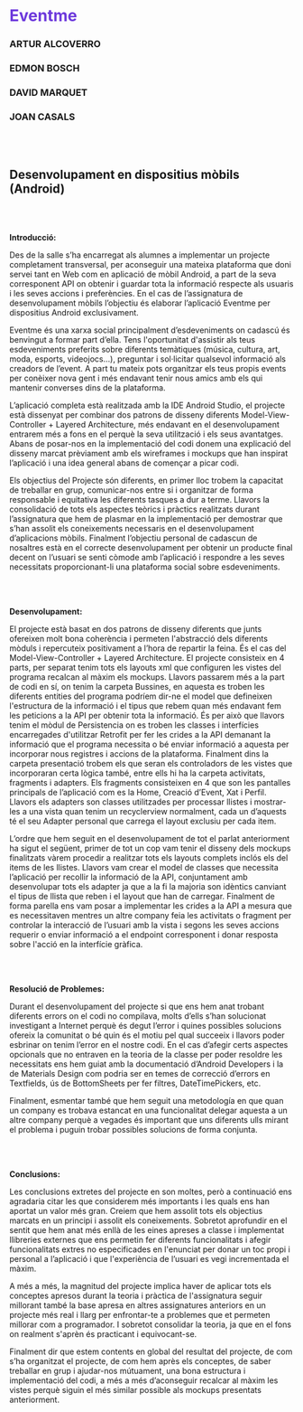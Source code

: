 ﻿

<h1 style="color:#6D39DC; font-weight:bold">Eventme</h1>

### **ARTUR ALCOVERRO**

### **EDMON BOSCH**

### **DAVID MARQUET**

### **JOAN CASALS**

 <br/><br/>
## **Desenvolupament en dispositius mòbils (Android)**
 <br/><br/>

**Introducció:**

Des de la salle s’ha encarregat als alumnes a implementar un projecte completament transversal, per aconseguir una mateixa plataforma que doni servei tant en Web com en aplicació de mòbil Android, a part de la seva corresponent API on obtenir i guardar tota la informació respecte als usuaris i les seves accions i preferències. En el cas de l’assignatura de desenvolupament mòbils l’objectiu és elaborar l’aplicació Eventme per dispositius Android exclusivament.

Eventme és una xarxa social principalment d’esdeveniments on cadascú és benvingut a formar part d’ella. Tens l'oportunitat d'assistir als teus esdeveniments preferits sobre diferents temàtiques (música, cultura, art, moda, esports, videojocs…), preguntar i sol·licitar qualsevol informació als creadors de l’event. A part tu mateix pots organitzar els teus propis events per conèixer nova gent i més endavant tenir nous amics amb els qui mantenir converses dins de la plataforma.

L’aplicació completa està realitzada amb la IDE Android Studio, el projecte està dissenyat per combinar dos patrons de disseny diferents Model-View-Controller + Layered Architecture, més endavant en el desenvolupament entrarem més a fons en el perquè la seva utilització i els seus avantatges. Abans de posar-nos en la implementació del codi donem una explicació del disseny marcat prèviament amb els wireframes i mockups que han inspirat l’aplicació i una idea general abans de començar a picar codi.

Els objectius del Projecte són diferents, en primer lloc trobem la capacitat de treballar en grup, comunicar-nos entre si i organitzar de forma responsable i equitativa les diferents tasques a dur a terme. Llavors la consolidació de tots els aspectes teòrics i pràctics realitzats durant l’assignatura que hem de plasmar en la implementació per demostrar que s’han assolit els coneixements necessaris en el desenvolupament d’aplicacions mòbils. Finalment l’objectiu personal de cadascun de nosaltres està en el correcte desenvolupament per obtenir un producte final decent on l’usuari se senti còmode amb l’aplicació i respondre a les seves necessitats proporcionant-li una plataforma social sobre esdeveniments.

 <br/><br/>


**Desenvolupament:**

El projecte està basat en dos patrons de disseny diferents que junts ofereixen molt bona coherència i permeten l'abstracció dels diferents mòduls i repercuteix positivament a l’hora de repartir la feina. És el cas del Model-View-Controller + Layered Architecture. El projecte consisteix en 4 parts, per separat tenim tots els layouts xml que configuren les vistes del programa recalcan al màxim els mockups. Llavors passarem més a la part de codi en sí, on tenim la carpeta Bussines, en aquesta es troben les diferents entities del programa podríem dir-ne el model que defineixen l'estructura de la informació i el tipus que rebem quan més endavant fem les peticions a la API per obtenir tota la informació. És per això que llavors tenim el mòdul de Persistencia on es troben les classes i interfícies encarregades d'utilitzar Retrofit per fer les crides a la API demanant la informació que el programa necessita o bé enviar informació a aquesta per incorporar nous registres i accions de la plataforma. Finalment dins la carpeta presentació trobem els que seran els controladors de les vistes que incorporaran certa lògica també, entre ells hi ha la carpeta activitats, fragments i adapters. Els fragments consisteixen en 4 que son les pantalles principals de l’aplicació com es la Home, Creació d’Event, Xat i Perfil. Llavors els adapters son classes utilitzades per processar llistes i mostrar-les a una vista quan tenim un recyclerview normalment, cada un d’aquests té el seu Adapter personal que carrega el layout exclusiu per cada item.

L’ordre que hem seguit en el desenvolupament de tot el parlat anteriorment ha sigut el següent, primer de tot un cop vam tenir el disseny dels mockups finalitzats vàrem procedir a realitzar tots els layouts complets inclós els del items de les llistes. Llavors vam crear el model de classes que necessita l’aplicació per recollir la informació de la API, conjuntament amb desenvolupar tots els adapter ja que a la fi la majoria son idèntics canviant el tipus de llista que reben i el layout que han de carregar. Finalment de forma parella ens vam posar a implementar les crides a la API a mesura que es necessitaven mentres un altre company feia les activitats o fragment per controlar la interacció de l’usuari amb la vista i segons les seves accions requerir o enviar informació a el endpoint corresponent i donar resposta sobre l'acció en la interfície gràfica.

 <br/><br/>

**Resolució de Problemes:**

Durant el desenvolupament del projecte si que ens hem anat trobant diferents errors on el codi no compilava, molts d’ells s’han solucionat investigant a Internet perquè és degut l’error i quines possibles solucions ofereix la comunitat o bé quin és el motiu pel qual succeeix i llavors poder esbrinar on tenim l’error en el nostre codi. En el cas d’afegir certs aspectes opcionals que no entraven en la teoria de la classe per poder resoldre les necessitats ens hem guiat amb la documentació d’Android Developers i la de Materials Design com podria ser en temes de correcció d’errors en Textfields, ús de BottomSheets per fer filtres, DateTimePickers, etc.

Finalment, esmentar també que hem seguit una metodología en que quan un company es trobava estancat en una funcionalitat delegar aquesta a un altre company perquè a vegades és important que uns diferents ulls mirant el problema i puguin trobar possibles solucions de forma conjunta.

 <br/><br/>

**Conclusions:**

Les conclusions extretes del projecte en son moltes, però a continuació ens agradaria citar les que considerem més importants i les quals ens han aportat un valor més gran. Creiem que hem assolit tots els objectius marcats en un principi i assolit els coneixements. Sobretot aprofundir en el sentit que hem anat més enllà de les eines apreses a classe i implementat llibreries externes que ens permetin fer diferents funcionalitats i afegir funcionalitats extres no especificades en l'enunciat per donar un toc propi i personal a l’aplicació i que l'experiència de l’usuari es vegi incrementada el màxim.

A més a més, la magnitud del projecte implica haver de aplicar tots els conceptes apresos durant la teoria i pràctica de l'assignatura seguir millorant també la base apresa en altres assignatures anteriors en un projecte més real i llarg per enfrontar-te a problemes que et permeten millorar com a programador. I sobretot consolidar la teoria, ja que en el fons on realment s'aprèn és practicant i equivocant-se.

Finalment dir que estem contents en global del resultat del projecte, de com s’ha organitzat el projecte, de com hem après els conceptes, de saber treballar en grup i ajudar-nos mútuament, una bona estructura i implementació del codi, a més a més d’aconseguir recalcar al màxim les vistes perquè siguin el més similar possible als mockups presentats anteriorment.

